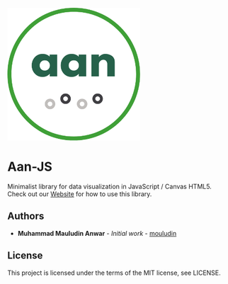 ![banner](img/logo.png)

# Aan-JS

Minimalist library for data visualization in JavaScript / Canvas HTML5.
Check out our [Website](https://mouludin.github.io/aanjs) for how to use this library.

## Authors

* **Muhammad Mauludin Anwar** - *Initial work* - [mouludin](https://github.com/mouludin)

## License

This project is licensed under the terms of the MIT license, see LICENSE.
